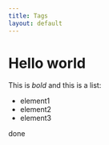 ```yaml
---
title: Tags
layout: default
---
```



# Hello world

This is *bold* and this is a list:

- element1
- element2 
- element3


done
